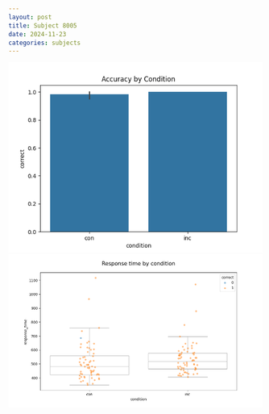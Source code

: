```yaml
---
layout: post
title: Subject 8005
date: 2024-11-23
categories: subjects
---
```


![](data/8005/run-8/8005_NF_acc.png)
![](data/8005/run-8/8005_NF_rt.png)
